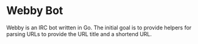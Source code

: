 # Webby Bot
Webby is an IRC bot written in Go. The initial goal is to provide helpers for
parsing URLs to provide the URL title and a shortend URL.
